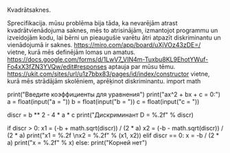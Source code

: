 Kvadrātsaknes.

Sprecifikacija.
 mūsu problēma bija tāda, ka nevarējām atrast kvadrātvienādojuma saknes, mēs to atrisinājām, izmantojot programmu un izveidojām kodu, lai bērni un pieaugušie varētu ātri atpazīt diskriminantu un vienādojumā ir saknes.
 https://miro.com/app/board/uXjVOz43zDE=/  
vietne, kurā mēs definējām lomas un amatus.
https://docs.google.com/forms/d/1LwV7_VIN4m-Tuxbu8KL9EhotYWuf-Fo4xX3fZN3YVQw/edit#responses  aptauja par mūsu tēmu.
https://ukit.com/sites/url/u1z7bbx83/pages/id/index/constructor vietne, kurā mēs strādājām skolēniem, aprēķinot diskriminantu.
import math
 
print("Введите коэффициенты для уравнения")
print("ax^2 + bx + c = 0:")
a = float(input("a = "))
b = float(input("b = "))
c = float(input("c = "))
 
discr = b ** 2 - 4 * a * c
print("Дискриминант D = %.2f" % discr)
 
if discr > 0:
    x1 = (-b + math.sqrt(discr)) / (2 * a)
    x2 = (-b - math.sqrt(discr)) / (2 * a)
    print("x1 = %.2f \nx2 = %.2f" % (x1, x2))
elif discr == 0:
    x = -b / (2 * a)
    print("x = %.2f" % x)
else:
    print("Корней нет")
